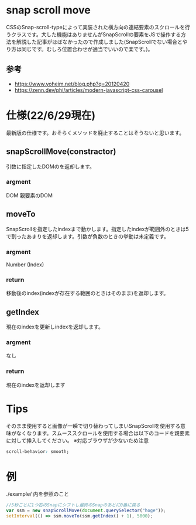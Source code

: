 # snap scroll move
CSSのSnap-scroll-typeによって実装された横方向の連結要素のスクロールを行うクラスです。大した機能はありませんがSnapScrollの要素をJSで操作する方法を解説した記事がほぼなかったので作成しました(SnapScrollでない場合とやり方は同じです。むしろ位置合わせが適当でいいので楽です。)。

## 参考
- https://www.yoheim.net/blog.php?q=20120420
- https://zenn.dev/phi/articles/modern-javascript-css-carousel

# 仕様(22/6/29現在)
最新版の仕様です。おそらくメソッドを廃止することはそうないと思います。

## snapScrollMove(constractor)
引数に指定したDOMのを返却します。
### argment
DOM 親要素のDOM

## moveTo
SnapScrollを指定したindexまで動かします。指定したindexが範囲外のときは5で割ったあまりを返却します。引数が負数のときの挙動は未定義です。
### argment
Number (Index)
### return
移動後のindex(indexが存在する範囲のときはそのまま)を返却します。

## getIndex
現在のindexを更新しindexを返却します。
### argment
なし
### return
現在のindexを返却します

## 
# Tips
そのまま使用すると画像が一瞬で切り替わってしまいSnapScrollを使用する意味がなくなります。スムーススクロールを使用する場合は以下のコードを親要素に対して挿入してください。
※対応ブラウザが少ないため注意
```CSS:smoothScroll.css
scroll-behavior: smooth;
```


# 例
./example/ 内を参照のこと
```javascript:example.js
//5秒ごとに1つ右のSnapにシフトし最終のSnapのあとに0番に戻る
var ssm = new snapScrollMove(document.querySelector("hoge"));
setInterval(() => ssm.moveTo(ssm.getIndex() + 1), 5000);
```
